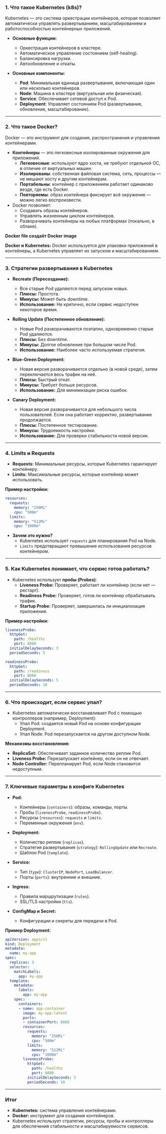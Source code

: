 ### **1. Что такое Kubernetes (k8s)?**

Kubernetes — это система оркестрации контейнеров, которая позволяет автоматически управлять развертыванием, масштабированием и работоспособностью контейнерных приложений.

- **Основные функции:**
    
    - Оркестрация контейнеров в кластере.
    - Автоматическое управление состоянием (self-healing).
    - Балансировка нагрузки.
    - Автообновление и откаты.
- **Основные компоненты:**
    
    - **Pod**: Минимальная единица развертывания, включающая один или несколько контейнеров.
    - **Node**: Машина в кластере (виртуальная или физическая).
    - **Service**: Обеспечивает сетевой доступ к Pod.
    - **Deployment**: Управляет состоянием Pod (развертывание, обновление, масштабирование).

---

### **2. Что такое Docker?**

Docker — это инструмент для создания, распространения и управления контейнерами.

- **Контейнеры** — это легковесные изолированные окружения для приложений.
	- **Легковесные**: используют ядро хоста, не требуют отдельной ОС, в отличие от виртуальных машин.
	- **Изолированы**: собственная файловая система, сеть, процессы — не мешают хосту и другим контейнерам.
	- **Портабельны**: контейнер с приложением работает одинаково везде, где есть Docker.
	- **Повторяемы**: образ контейнера фиксирует всё окружение — можно легко воспроизвести.
- Docker позволяет:
    - Создавать образы контейнеров.
    - Управлять жизненным циклом контейнеров.
    - Разворачивать контейнеры на любых платформах (локально, в облаке).

**Docker file создаёт Docker image**

**Docker и Kubernetes:** Docker используется для упаковки приложений в контейнеры, а Kubernetes управляет их запуском и масштабированием.

---

### **3. Стратегии развертывания в Kubernetes**

- **Recreate (Пересоздание):**
    
    - Все старые Pod удаляются перед запуском новых.
    - **Плюсы:** Простота.
    - **Минусы:** Может быть downtime.
    - **Использование:** Не критично, если сервис недоступен некоторое время.
- **Rolling Update (Постепенное обновление):**
    
    - Новые Pod разворачиваются поэтапно, одновременно старые Pod удаляются.
    - **Плюсы:** Без downtime.
    - **Минусы:** Долгое обновление при большом числе Pod.
    - **Использование:** Наиболее часто используемая стратегия.
- **Blue-Green Deployment:**
    
    - Новая версия разворачивается отдельно (в новой среде), затем переключается весь трафик на неё.
    - **Плюсы:** Быстрый откат.
    - **Минусы:** Требует больше ресурсов.
    - **Использование:** Для минимизации риска ошибок.
- **Canary Deployment:**
    
    - Новая версия разворачивается для небольшого числа пользователей. Если она работает корректно, развертывание продолжается.
    - **Плюсы:** Постепенное тестирование.
    - **Минусы:** Трудоемкость настройки.
    - **Использование:** Для проверки стабильности новой версии.

---

### **4. Limits и Requests**

- **Requests:** Минимальные ресурсы, которые Kubernetes гарантирует контейнеру.
- **Limits:** Максимальные ресурсы, которые контейнер может использовать.

**Пример настройки:**

```yaml
resources:
  requests:
    memory: "256Mi"
    cpu: "500m"
  limits:
    memory: "512Mi"
    cpu: "1000m"
```

- **Зачем это нужно?**
    - Kubernetes использует `requests` для планирования Pod на Node.
    - `Limits` предотвращают превышение использования ресурсов контейнером.

---

### **5. Как Kubernetes понимает, что сервис готов работать?**

- Kubernetes использует **пробы (Probes)**:
    - **Liveness Probe:** Проверяет, работает ли контейнер (если нет — рестарт).
    - **Readiness Probe:** Проверяет, готов ли контейнер обрабатывать трафик.
    - **Startup Probe:** Проверяет, завершилась ли инициализация приложения.

**Пример настройки:**

```yaml
livenessProbe:
  httpGet:
    path: /healthz
    port: 8080
  initialDelaySeconds: 3
  periodSeconds: 5

readinessProbe:
  httpGet:
    path: /readiness
    port: 8080
  initialDelaySeconds: 5
  periodSeconds: 10
```

---

### **6. Что происходит, если сервис упал?**

- Kubernetes автоматически восстанавливает Pod с помощью контроллеров (например, Deployment):
    - Упал Pod: создается новый Pod на основе конфигурации Deployment.
    - Упал Node: Pod перезапускается на другом доступном Node.

**Механизмы восстановления:**

- **ReplicaSet:** Обеспечивает заданное количество реплик Pod.
- **Liveness Probe:** Перезапускает контейнер, если он не отвечает.
- **Node Controller:** Перепланирует Pod, если Node становится недоступным.

---

### **7. Ключевые параметры в конфиге Kubernetes**

- **Pod:**
    
    - Контейнеры (`containers`): образы, команды, порты.
    - Пробы (`livenessProbe`, `readinessProbe`).
    - Ресурсы (`resources`): `requests` и `limits`.
    - Переменные окружения (`env`).
- **Deployment:**
    
    - Количество реплик (`replicas`).
    - Стратегия развертывания (`strategy`): `RollingUpdate` или `Recreate`.
    - Шаблон Pod (`template`).
- **Service:**
    
    - Тип (`type`): `ClusterIP`, `NodePort`, `LoadBalancer`.
    - Порты (`ports`): внутренние и внешние.
- **Ingress:**
    
    - Правила маршрутизации (`rules`).
    - SSL/TLS настройки (`tls`).
- **ConfigMap и Secret:**
    
    - Конфигурации и секреты для передачи в Pod.

**Пример Deployment:**

```yaml
apiVersion: apps/v1
kind: Deployment
metadata:
  name: my-app
spec:
  replicas: 3
  selector:
    matchLabels:
      app: my-app
  template:
    metadata:
      labels:
        app: my-app
    spec:
      containers:
      - name: app-container
        image: my-app:latest
        ports:
        - containerPort: 8080
        resources:
          requests:
            memory: "256Mi"
            cpu: "500m"
          limits:
            memory: "512Mi"
            cpu: "1000m"
        livenessProbe:
          httpGet:
            path: /healthz
            port: 8080
          initialDelaySeconds: 5
          periodSeconds: 10
```

---

### **Итог**

- **Kubernetes:** система управления контейнерами.
- **Docker:** инструмент для создания контейнеров.
- Kubernetes использует стратегии, ресурсы, пробы и контроллеры для обеспечения стабильности и масштабируемости сервисов.